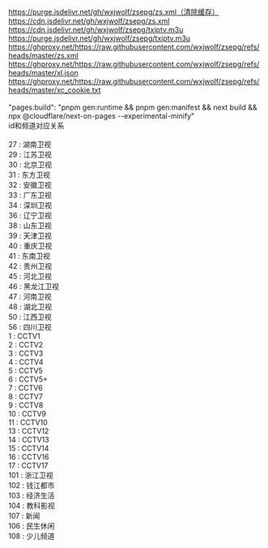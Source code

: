 https://purge.jsdelivr.net/gh/wxjwolf/zsepg/zs.xml（清除缓存）
<br>
https://cdn.jsdelivr.net/gh/wxjwolf/zsepg/zs.xml
<br>
https://cdn.jsdelivr.net/gh/wxjwolf/zsepg/txiptv.m3u
<br>
https://purge.jsdelivr.net/gh/wxjwolf/zsepg/txiptv.m3u
<br>
https://ghproxy.net/https://raw.githubusercontent.com/wxjwolf/zsepg/refs/heads/master/zs.xml
<br>
https://ghproxy.net/https://raw.githubusercontent.com/wxjwolf/zsepg/refs/heads/master/xl.json
<br>
https://ghproxy.net/https://raw.githubusercontent.com/wxjwolf/zsepg/refs/heads/master/xc_cookie.txt
<br>
<br>
"pages:build": "pnpm gen:runtime && pnpm gen:manifest && next build && npx @cloudflare/next-on-pages --experimental-minify"
<br>
id和频道对应关系<br>
<br>
27 : 湖南卫视<br>
29 : 江苏卫视<br>
30 : 北京卫视<br>
31 : 东方卫视<br>
32 : 安徽卫视<br>
33 : 广东卫视<br>
34 : 深圳卫视<br>
36 : 辽宁卫视<br>
38 : 山东卫视<br>
39 : 天津卫视<br>
40 : 重庆卫视<br>
41 : 东南卫视<br>
42 : 贵州卫视<br>
45 : 河北卫视<br>
46 : 黑龙江卫视<br>
47 : 河南卫视<br>
48 : 湖北卫视<br>
50 : 江西卫视<br>
56 : 四川卫视<br>
1 : CCTV1<br>
2 : CCTV2<br>
3 : CCTV3<br>
4 : CCTV4<br>
5 : CCTV5<br>
6 : CCTV5+<br>
7 : CCTV6<br>
8 : CCTV7<br>
9 : CCTV8<br>
10 : CCTV9<br>
11 : CCTV10<br>
13 : CCTV12<br>
14 : CCTV13<br>
15 : CCTV14<br>
16 : CCTV16<br>
17 : CCTV17<br>
101 : 浙江卫视<br>
102 : 钱江都市<br>
103 : 经济生活<br>
104 : 教科影视<br>
107 : 新闻<br>
106 : 民生休闲<br>
108 : 少儿频道<br>
